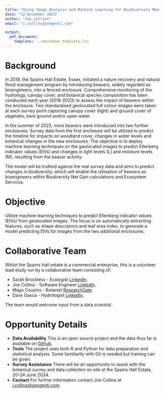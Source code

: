 ```yaml
---
title: "Using Image Analysis and Machine Learning for Biodiversity Monitoring"
date: "13 December 2023"
author: "Joe Collins"
email: "j.collins@zengenti.com"

output:
  pdf_document:
    template: ../markdown_template.ltx
---
```

# Background

In 2019, the Spains Hall Estate, Essex,
initiated a nature recovery and natural flood management program by introducing beavers, widely regarded as bioengineers,
into a fenced enclosure.
Comprehensive monitoring of the hydrology, canopy cover, and botanical species composition has been conducted
each year (2019-2023) to assess the impact of beavers within the enclosure.
Two standardised geolocated full colour images were taken at each survey point
capturing canopy cover (light) and ground cover of vegetatio, bare ground and/or open water.

In the summer of 2023, more beavers were introduced into two further enclosures.
Survey data from the first enclosure will be utilized
to predict the timeline for impacts on woodland cover, changes in water levels and botanical changes in the new enclosures.
The objective is to deploy machine learning techniques on the geolocated images
to predict Ellenberg indicator values (EIVs) and changes in light levels (L) and moisture levels (M), resulting from the beaver activity.
 
The model will be truthed against the real survey data and aims to predict changes in biodiversity, which will enable the utilisation of beavers as bioengineers within Biodiversity Net Gain calculations and Ecosystem Services. 

# Objective

Utilize machine learning techniques to predict Ellenberg indicator values (EIVs)
from geolocated images.
The focus is on automatically extracting features,
such as shape descriptors and leaf area index,
to generate a model predicting EIVs for images from the two additional enclosures.

# Collaborative Team

Whilst the Spains Hall estate is a commercial enterprise,
this is a volunteer lead study
run by a collaborative team consisting of:

* Sarah Brockless - Ecologist [LinkedIn](https://www.linkedin.com/in/sarah-brockless-833291a7/).
* Joe Collins - Software Engineer [LinkedIn](https://www.linkedin.com/in/joejcollins/).
* Mags Cousins - Botanist [ResearchGate](https://www.researchgate.net/profile/Mags-Cousins).
* Dave Gasca - Hydrologist [LinkedIn](https://www.linkedin.com/in/david-gasca-7830537/).

The team would welcome input from a data scientist.

# Opportunity Details

* **Data Availability** This is an open source project
and the data thus far is available on [Github](https://github.com/joejcollins/atlanta-shore).
* **Tools** The project uses both R and Python for data preparation and statistical analysis.
Some familiarity with Git is needed but training can be given.
* **Survey Assistance** There will be an opportunity to assist with the botanical survey and data collection on site
at the Spains Hall Estate,
20-24 June 2024.
* **Contact** For further information contact Joe Collins at <j.collins@zengenti.com>.
